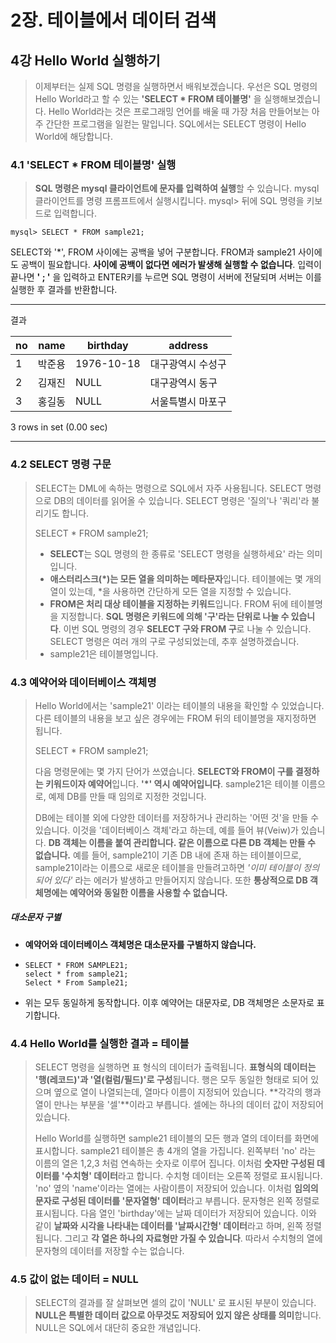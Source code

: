 # 2장. 테이블에서 데이터 검색



## 4강 Hello World 실행하기

> 이제부터는 실제 SQL 명령을 실행하면서 배워보겠습니다. 우선은 SQL 명령의 Hello World라고 할 수 있는 **'SELECT * FROM 테이블명'** 을 실행해보겠습니다. Hello World라는 것은 프로그래밍 언어를 배울 때 가장 처음 만들어보는 아주 간단한 프로그램을 일컫는 말입니다. SQL에서는 SELECT 명령이 Hello World에 해당합니다.



### 4.1 'SELECT * FROM 테이블명' 실행

> **SQL 명령은 mysql 클라이언트에 문자를 입력하여 실행**할 수 있습니다. mysql 클라이언트를 명령 프롬프트에서 실행시킵니다. mysql> 뒤에 SQL 명령을 키보드로 입력합니다.

``` mysql
mysql> SELECT * FROM sample21;
```

SELECT와 '*', FROM 사이에는 공백을 넣어 구분합니다. FROM과 sample21 사이에도 공백이 필요합니다. **사이에 공백이 없다면 에러가 발생해 실행할 수 없습니다**. 입력이 끝나면 **' ; '** 을 입력하고 ENTER키를 누르면 SQL 명령이 서버에 전달되며 서버는 이를 실행한 후 결과를 반환합니다.

---

결과

| no   | name   | birthday   | address           |
| ---- | ------ | ---------- | ----------------- |
| 1    | 박준용 | 1976-10-18 | 대구광역시 수성구 |
| 2    | 김재진 | NULL       | 대구광역시 동구   |
| 3    | 홍길동 | NULL       | 서울특별시 마포구 |

3 rows in set (0.00 sec)

---



### 4.2 SELECT 명령 구문

> SELECT는 DML에 속하는 명령으로 SQL에서 자주 사용됩니다. SELECT 명령으로 DB의 데이터를 읽어올 수 있습니다. SELECT 명령은 '질의'나 '쿼리'라 불리기도 합니다.
>
> SELECT * FROM sample21;
>
> - **SELECT**는 SQL 명령의 한 종류로 'SELECT 명령을 실행하세요' 라는 의미입니다.
> - **애스터리스크(*)는 모든 열을 의미하는 메타문자**입니다. 테이블에는 몇 개의 열이 있는데, *을 사용하면 간단하게 모든 열을 지정할 수 있습니다.
> - **FROM은 처리 대상 테이블을 지정하는 키워드**입니다. FROM 뒤에 테이블명을 지정합니다. **SQL 명령은 키워드에 의해 '구'라는 단위로 나눌 수 있습니다**. 이번 SQL 명령의 경우 **SELECT 구와 FROM 구**로 나눌 수 있습니다. SELECT 명령은 여러 개의 구로 구성되었는데, 추후 설명하겠습니다.
> - sample21은 테이블명입니다. 



### 4.3 예약어와 데이터베이스 객체명

> Hello World에서는 'sample21' 이라는 테이블의 내용을 확인할 수 있었습니다. 다른 테이블의 내용을 보고 싶은 경우에는 FROM 뒤의 테이블명을 재지정하면 됩니다.
>
> SELECT * FROM sample21;
>
> 다음 명령문에는 몇 가지 단어가 쓰였습니다. **SELECT와 FROM이 구를 결정하는 키워드이자 예약어**입니다. **'*' 역시 예약어입니다**. sample21은 테이블 이름으로, 예제 DB를 만들 때 임의로 지정한 것입니다.
>
> DB에는 테이블 외에 다양한 데이터를 저장하거나 관리하는 '어떤 것'을 만들 수 있습니다. 이것을 '데이터베이스 객체'라고 하는데, 예를 들어 뷰(Veiw)가 있습니다. **DB 객체는 이름을 붙여 관리합니다. 같은 이름으로 다른 DB 객체는 만들 수 없습니다.** 예를 들어, sample21이 기존 DB 내에 존재 하는 테이블이므로, sample21이라는 이름으로 새로운 테이블을 만들려고하면 *'이미 테이블이 정의되어 있다'* 라는 에러가 발생하고 만들어지지 않습니다. 또한 **통상적으로 DB 객체명에는 예약어와 동일한 이름을 사용할 수 없습니다.**

##### 대소문자 구별

- **예약어와 데이터베이스 객체명은 대소문자를 구별하지 않습니다.**

- ```mysql
  SELECT * FROM SAMPLE21;
  select * from sample21;
  Select * From Sample21;
  ```

- 위는 모두 동일하게 동작합니다. 이후 예약어는 대문자로, DB 객체명은 소문자로 표기합니다.



### 4.4 Hello World를 실행한 결과 = 테이블

> SELECT 명령을 실행하면 표 형식의 데이터가 출력됩니다. **표형식의 데이터는 '행(레코드)'과 '열(컬럼/필드)'로 구성**됩니다. 행은 모두 동일한 형태로 되어 있으며 옆으로 열이 나열되는데, 열마다 이름이 지정되어 있습니다. **각각의 행과 열이 만나는 부분을 '셀'**이라고 부릅니다. 셀에는 하나의 데이터 값이 저장되어 있습니다.
>
> Hello World를 실행하면 sample21 테이블의 모든 행과 열의 데이터를 화면에 표시합니다. sample21 테이블은 총 4개의 열을 가집니다. 왼쪽부터 'no' 라는 이름의 열은 1,2,3 처럼 연속하는 숫자로 이루어 집니다. 이처럼 **숫자만 구성된 데이터를 '수치형' 데이터**라고 합니다. 수치형 데이터는 오른쪽 정렬로 표시됩니다. 'no' 옆의 'name'이라는 열에는 사람이름이 저장되어 있습니다. 이처럼 **임의의 문자로 구성된 데이터를 '문자열형' 데이터**라고 부릅니다. 문자형은 왼쪽 정렬로 표시됩니다. 다음 열인 'birthday'에는 날짜 데이터가 저장되어 있습니다.  이와 같이 **날짜와 시각을 나타내는 데이터를 '날짜시간형' 데이터**라고 하며, 왼쪽 정렬됩니다. 그리고 **각 열은 하나의 자료형만 가질 수 있습니다**. 따라서 수치형의 열에 문자형의 데이터를 저장할 수는 없습니다.



### 4.5 값이 없는 데이터 = NULL

>  SELECT의 결과를 잘 살펴보면 셀의 값이 'NULL' 로 표시된 부분이 있습니다. **NULL은 특별한 데이터 값으로 아무것도 저장되어 있지 않은 상태를 의미**합니다. NULL은 SQL에서 대단히 중요한 개념입니다.